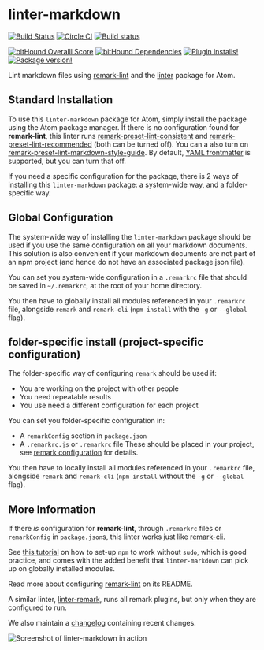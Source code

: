 # linter-markdown

[![Build Status](https://travis-ci.org/AtomLinter/linter-markdown.svg?branch=master)](https://travis-ci.org/AtomLinter/linter-markdown)
[![Circle CI](https://circleci.com/gh/AtomLinter/linter-markdown/tree/master.svg?style=shield)](https://circleci.com/gh/AtomLinter/linter-markdown/tree/master)
[![Build status](https://ci.appveyor.com/api/projects/status/owck145l404p4f7k/branch/master?svg=true)](https://ci.appveyor.com/project/SpainTrain/linter-markdown/branch/master)

[![bitHound Overalll Score](https://www.bithound.io/github/AtomLinter/linter-markdown/badges/score.svg)](https://www.bithound.io/github/AtomLinter/linter-markdown)
[![bitHound Dependencies](https://www.bithound.io/github/AtomLinter/linter-markdown/badges/dependencies.svg)](https://www.bithound.io/github/AtomLinter/linter-markdown/master/dependencies/npm)
[![Plugin installs!](https://img.shields.io/apm/dm/linter-markdown.svg)](https://atom.io/packages/linter-markdown)
[![Package version!](https://img.shields.io/apm/v/linter-markdown.svg?style=flat)](https://atom.io/packages/linter-markdown)

Lint markdown files using [remark-lint][remark-lint] and the
[linter][linter] package for Atom.

## Standard Installation

To use this `linter-markdown` package for Atom, simply install the package using the Atom package manager. If there is no configuration found for **remark-lint**, this linter runs [remark-preset-lint-consistent][consistent] and [remark-preset-lint-recommended][recommended] (both can be turned off). You can a also turn on [remark-preset-lint-markdown-style-guide][styleguide]. By default, [YAML frontmatter][yaml] is supported, but you can turn that off.

If you need a specific configuration for the package, there is 2 ways of installing this `linter-markdown` package: a system-wide way, and a folder-specific way.

## Global Configuration

The system-wide way of installing the `linter-markdown` package should be used if you use the same configuration on all your markdown documents. This solution is also convenient if your markdown documents are not part of an npm project (and hence do not have an associated package.json file).

You can set you system-wide configuration in a `.remarkrc` file that should be
saved in `~/.remarkrc`, at the root of your home directory.

You then have to globally install all modules referenced in your `.remarkrc`
file, alongside `remark` and `remark-cli` (`npm install` with the `-g` or
`--global` flag).

## folder-specific install (project-specific configuration)

The folder-specific way of configuring `remark` should be used if:
* You are working on the project with other people
* You need repeatable results
* You use need a different configuration for each project

You can set you folder-specific configuration in:
* A `remarkConfig` section in `package.json`
* A `.remarkrc.js` or `.remarkrc` file
These should be placed in your project, see
[remark configuration](https://github.com/unifiedjs/unified-engine/blob/master/doc/configure.md)
for details.

You then have to locally install all modules referenced in your `.remarkrc`
file, alongside `remark` and `remark-cli` (`npm install` without the `-g` or
`--global` flag).

## More Information

If there *is* configuration for **remark-lint**, through `.remarkrc` files or
`remarkConfig` in `package.json`s, this linter works just like
[remark-cli][cli].

See [this tutorial][set-up] on how to set-up `npm` to work without `sudo`, which
is good practice, and comes with the added benefit that `linter-markdown` can
pick up on globally installed modules.

Read more about configuring [remark-lint][configuration] on its README.

A similar linter, [linter-remark][], runs all remark plugins, but only when they are configured to run.

We also maintain a [changelog][changelog] containing recent changes.

![Screenshot of linter-markdown in action][screenshot]

[remark-lint]: https://github.com/wooorm/remark-lint
[changelog]: https://github.com/AtomLinter/linter-markdown/blob/master/CHANGELOG.md
[configuration]: https://github.com/wooorm/remark-lint#configuring-remark-lint
[linter]: https://atom.io/packages/linter
[screenshot]: https://raw.githubusercontent.com/AtomLinter/linter-markdown/master/assets/screenshot.png
[cli]: https://github.com/wooorm/remark/tree/master/packages/remark-cli
[yaml]: https://github.com/wooorm/remark-frontmatter
[consistent]: https://github.com/wooorm/remark-lint/tree/master/packages/remark-preset-lint-consistent
[recommended]: https://github.com/wooorm/remark-lint/tree/master/packages/remark-preset-lint-recommended
[styleguide]: https://github.com/wooorm/remark-lint/tree/master/packages/remark-preset-lint-markdown-style-guide
[linter-remark]: https://github.com/wooorm/linter-remark
[nvm]: https://github.com/creationix/nvm
[prefix]: https://docs.npmjs.com/misc/config#prefix
[set-up]: https://github.com/sindresorhus/guides/blob/master/npm-global-without-sudo.md

